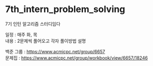# 7th_intern_problem_solving
7기 인턴 알고리즘 스터디임다


일정 : 매주 화, 목  
내용 : 2문제씩 풀어오고 각자 풀이방법 설명  

백준 그룹 : https://www.acmicpc.net/group/6657  
문제집 : https://www.acmicpc.net/group/workbook/view/6657/18246  





